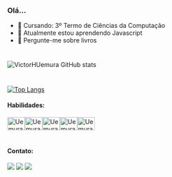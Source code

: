 

### Olá...
- 🔭 Cursando: 3º Termo de Ciências da Computação
- 🌱 Atualmente estou aprendendo Javascript
- 💬 Pergunte-me sobre livros

#

![VictorHUemura GitHub stats](https://github-readme-stats.vercel.app/api?username=VictorHUemura&show_icons=true&theme=dracula)

#

[![Top Langs](https://github-readme-stats.vercel.app/api/top-langs/?username=VictorHUemura&layout=compact&theme=dracula)](https://github.com/anuraghazra/github-readme-stats)
#### Habilidades:
<div style="display:flex;"><br>
    <img align="center" alt="Uemura-PS" height="30" width="40" src="https://cdn.jsdelivr.net/gh/devicons/devicon/icons/photoshop/photoshop-plain.svg">
  <img align="center" alt="Uemura-html" height="30" width="40" src="https://cdn.jsdelivr.net/gh/devicons/devicon/icons/html5/html5-original.svg">
  <img align="center" alt="Uemura-css" height="30" width="40" src="https://cdn.jsdelivr.net/gh/devicons/devicon/icons/css3/css3-original.svg">
  <img align="center" alt="Uemura-js" height="30" width="40" src="https://cdn.jsdelivr.net/gh/devicons/devicon/icons/javascript/javascript-original.svg">
  <img align="center" alt="Uemura-C" height="30" width="40" src="https://cdn.jsdelivr.net/gh/devicons/devicon/icons/c/c-original.svg">
</div>
  
#

#### Contato:
  <div style:"display:flex;">
  <a href="https://www.instagram.com/uemura_victor" target="_blank"><img src="https://img.shields.io/badge/-Instagram-%23E4405F?style=for-the-badge&logo=instagram&logoColor=white" target="_blank"></a>
  <a href="mailto:victoruemura04@hotmail.com" target="_blank"><img src="https://img.shields.io/badge/Microsoft_Outlook-0078D4?style=for-the-badge&logo=microsoft-outlook&logoColor=white" target="_blank"></a>
  <a href="https://www.linkedin.com/in/victor-hiroshi-uemura-3a1146235/" target="_blank"><img src="https://img.shields.io/badge/-LinkedIn-%230077B5?style=for-the-badge&logo=linkedin&logoColor=white" target="_blank"></a> 
</div>

